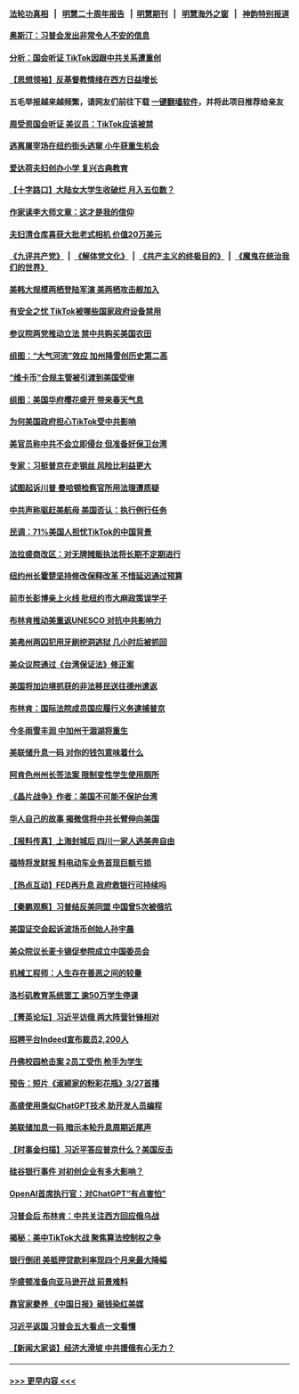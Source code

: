 #### [法轮功真相](https://github.com/gfw-breaker/truth/blob/master/README.md?t=0) &nbsp;&nbsp;|&nbsp;&nbsp; [明慧二十周年报告](https://github.com/gfw-breaker/mh-reports/blob/master/README.md?t=0) &nbsp;&nbsp;|&nbsp;&nbsp;[明慧期刊](https://github.com/gfw-breaker/mh-qikan) &nbsp;&nbsp;|&nbsp;&nbsp; [明慧海外之窗](https://github.com/gfw-breaker/mh-news/blob/master/README.md?t=0) &nbsp;&nbsp;|&nbsp;&nbsp; [神韵特别报道](https://github.com/gfw-breaker/mh-news/blob/master/shenyun.md?t=0)
#### [奥斯汀：习普会发出非常令人不安的信息](../pages/nsc412/n13957032.md?t=03240643) 
#### [分析：国会听证 TikTok因跟中共关系遭重创](../pages/nsc412/n13957056.md?t=03240643) 
#### [【思想领袖】反基督教情绪在西方日益增长](../pages/nsc412/n13934326.md?t=03240643) 
#### 五毛举报越来越频繁，请网友们前往下载 [一键翻墙软件](https://github.com/gfw-breaker/ssr-accounts)，并将此项目推荐给亲友
#### [周受资国会听证 美议员：TikTok应该被禁](../pages/nsc412/n13956957.md?t=03240643) 
#### [逃离屠宰场在纽约街头逃窜 小牛获重生机会](../pages/nsc412/n13956964.md?t=03240643) 
#### [爱达荷夫妇创办小学 复兴古典教育](../pages/nsc412/n13955178.md?t=03240643) 
#### [【十字路口】大陆女大学生收破烂 月入五位数？](../pages/nsc412/n13956951.md?t=03240643) 
#### [作家读李大师文章：这才是我的信仰](../pages/nsc412/n13956221.md?t=03240643) 
#### [夫妇清仓库喜获大批老式相机 价值20万美元](../pages/nsc412/n13956589.md?t=03240643) 
#### [《九评共产党》](https://github.com/begood0513/9ping.md/blob/master/README.md) &nbsp;|&nbsp; [《解体党文化》](../../../../jtdwh.md/blob/master/README.md)  &nbsp;|&nbsp; [《共产主义的终极目的》](../../../../gczydzjmd.md/blob/master/README.md) &nbsp;|&nbsp; [《魔鬼在统治我们的世界》](../../../../mgztzwmdsj.md/blob/master/README.md) 
#### [美韩大规模两栖登陆军演 美两栖攻击舰加入](../pages/nsc412/n13956791.md?t=03240643) 
#### [有安全之忧 TikTok被哪些国家政府设备禁用](../pages/nsc412/n13956948.md?t=03240643) 
#### [参议院两党推动立法 禁中共购买美国农田](../pages/nsc412/n13956955.md?t=03240643) 
#### [组图：“大气河流”效应 加州降雪创历史第二高](../pages/nsc412/n13956690.md?t=03240643) 
#### [“维卡币”合规主管被引渡到美国受审](../pages/nsc412/n13956435.md?t=03240643) 
#### [组图：美国华府樱花盛开 带来春天气息](../pages/nsc412/n13956796.md?t=03240643) 
#### [为何美国政府担心TikTok受中共影响](../pages/nsc412/n13956931.md?t=03240643) 
#### [美官员称中共不会立即侵台 但准备好保卫台湾](../pages/nsc412/n13956732.md?t=03240643) 
#### [专家：习挺普京在走钢丝 风险比利益更大](../pages/nsc412/n13956139.md?t=03240643) 
#### [试图起诉川普 曼哈顿检察官所用法理遭质疑](../pages/nsc412/n13956260.md?t=03240643) 
#### [中共声称驱赶美航母 美国否认：执行例行任务](../pages/nsc412/n13956680.md?t=03240643) 
#### [民调：71%美国人担忧TikTok的中国背景](../pages/nsc412/n13956648.md?t=03240643) 
#### [法拉盛商改区：对无牌摊贩执法将长期不定期进行](../pages/nsc412/n13956470.md?t=03240643) 
#### [纽约州长霍楚坚持修改保释改革 不惜延迟通过预算](../pages/nsc412/n13956455.md?t=03240643) 
#### [前市长彭博亲上火线 批纽约市大麻政策误学子](../pages/nsc412/n13956472.md?t=03240643) 
#### [布林肯推动美重返UNESCO 对抗中共影响力](../pages/nsc412/n13956536.md?t=03240643) 
#### [美弗州两囚犯用牙刷挖洞逃狱 几小时后被抓回](../pages/nsc412/n13956414.md?t=03240643) 
#### [美众议院通过《台湾保证法》修正案](../pages/nsc412/n13956411.md?t=03240643) 
#### [美国将加边境抓获的非法移民送往德州遣返](../pages/nsc412/n13956334.md?t=03240643) 
#### [布林肯：国际法院成员国应履行义务逮捕普京](../pages/nsc412/n13956397.md?t=03240643) 
#### [今冬雨雪丰润 中加州干涸湖将重生](../pages/nsc412/n13956366.md?t=03240643) 
#### [美联储升息一码 对你的钱包意味着什么](../pages/nsc412/n13956303.md?t=03240643) 
#### [阿肯色州州长签法案 限制变性学生使用厕所](../pages/nsc412/n13956282.md?t=03240643) 
#### [《晶片战争》作者：美国不可能不保护台湾](../pages/nsc412/n13956329.md?t=03240643) 
#### [华人自己的故事 揭微信将中共长臂伸向美国](../pages/nsc412/n13955603.md?t=03240643) 
#### [【报料传真】上海封城后 四川一家人逃美奔自由](../pages/nsc412/n13956276.md?t=03240643) 
#### [福特将发财报 料电动车业务首现巨额亏损](../pages/nsc412/n13956300.md?t=03240643) 
#### [【热点互动】FED再升息 政府救银行可持续吗](../pages/nsc412/n13956298.md?t=03240643) 
#### [【秦鹏观察】习普结反美同盟 中国曾5次被俄坑](../pages/nsc412/n13956280.md?t=03240643) 
#### [美国证交会起诉波场币创始人孙宇晨](../pages/nsc412/n13956275.md?t=03240643) 
#### [美众院议长麦卡锡促参院成立中国委员会](../pages/nsc412/n13956288.md?t=03240643) 
#### [机械工程师：人生存在善恶之间的较量](../pages/nsc412/n13954669.md?t=03240643) 
#### [洛杉矶教育系统罢工 逾50万学生停课](../pages/nsc412/n13956159.md?t=03240643) 
#### [【菁英论坛】习近平访俄 两大阵营针锋相对](../pages/nsc412/n13956271.md?t=03240643) 
#### [招聘平台Indeed宣布裁员2,200人](../pages/nsc412/n13956258.md?t=03240643) 
#### [丹佛校园枪击案 2员工受伤 枪手为学生](../pages/nsc412/n13956223.md?t=03240643) 
#### [预告：短片《淑颍家的粉彩花瓶》3/27首播](../pages/nsc412/n13956123.md?t=03240643) 
#### [高盛使用类似ChatGPT技术 助开发人员编程](../pages/nsc412/n13956030.md?t=03240643) 
#### [美联储加息一码 暗示本轮升息周期近尾声](../pages/nsc412/n13956192.md?t=03240643) 
#### [【时事金扫描】习近平答应普京什么？美国反击](../pages/nsc412/n13956027.md?t=03240643) 
#### [硅谷银行事件 对初创企业有多大影响？](../pages/nsc412/n13955670.md?t=03240643) 
#### [OpenAI首席执行官：对ChatGPT“有点害怕”](../pages/nsc412/n13955744.md?t=03240643) 
#### [习普会后 布林肯：中共关注西方回应俄乌战](../pages/nsc412/n13956144.md?t=03240643) 
#### [揭秘：美中TikTok大战 聚焦算法控制权之争](../pages/nsc412/n13956048.md?t=03240643) 
#### [银行倒闭 美抵押贷款利率现四个月来最大降幅](../pages/nsc412/n13956084.md?t=03240643) 
#### [华盛顿准备向亚马逊开战 前景难料](../pages/nsc412/n13955345.md?t=03240643) 
#### [靠官家豢养 《中国日报》砸钱染红美媒](../pages/nsc412/n13955663.md?t=03240643) 
#### [习近平返国 习普会五大看点一文看懂](../pages/nsc412/n13956043.md?t=03240643) 
#### [【新闻大家谈】经济大滑坡 中共援俄有心无力？](../pages/nsc412/n13955771.md?t=03240643) 

----
#### [ >>> 更早内容 <<< ](../indexes/nsc412-earlier.md)
